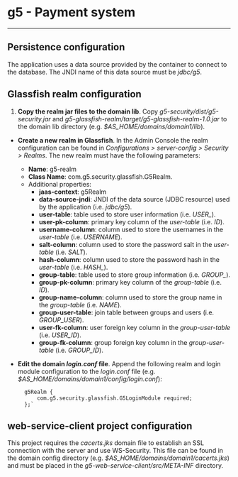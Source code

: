 g5 - Payment system
===================

- - -

Persistence configuration
-------------------------

The application uses a data source provided by the container to connect to the database. The JNDI name of this data source must be *jdbc/g5*.

Glassfish realm configuration
-----------------------------

1. **Copy the realm jar files to the domain lib**. Copy *g5-security/dist/g5-security.jar* and *g5-glassfish-realm/target/g5-glassfish-realm-1.0.jar* to the domain lib directory (e.g. *$AS_HOME/domains/domain1/lib*).

* **Create a new realm in Glassfish**. In the Admin Console the realm configuration can be found in *Configurations > server-config > Security > Realms*. The new realm must have the following parameters:

    * **Name**: g5-realm
    * **Class Name**: com.g5.security.glassfish.G5Realm.
    * Additional properties:
        - **jaas-context**: g5Realm
        - **data-source-jndi**: JNDI of the data source (JDBC resource) used by the application (i.e. *jdbc/g5*).
        - **user-table**: table used to store user information (i.e. *USER_*).
        - **user-pk-column**: primary key column of the *user-table* (i.e. *ID*).
        - **username-column**: column used to store the usernames in the *user-table* (i.e. *USERNAME*).
        - **salt-column**: column used to store the password salt in the *user-table* (i.e. *SALT*).
        - **hash-column**: column used to store the password hash in the *user-table* (i.e. *HASH_*).
        - **group-table**: table used to store group information (i.e. *GROUP_*).
        - **group-pk-column**: primary key column of the *group-table* (i.e. *ID*).
        - **group-name-column**: column used to store the group name in the *group-table* (i.e. *NAME*).
        - **group-user-table**: join table between groups and users (i.e. *GROUP_USER*).
        - **user-fk-column**: user foreign key column in the *group-user-table* (i.e. *USER_ID*).
        - **group-fk-column**: group foreign key column in the *group-user-table* (i.e. *GROUP_ID*).

* **Edit the domain *login.conf* file**. Append the following realm and login module configuration to the *login.conf* file (e.g. *$AS_HOME/domains/domain1/config/login.conf*):

        g5Realm {
            com.g5.security.glassfish.G5LoginModule required;
        };`

web-service-client project configuration
----------------------------------------

This project requires the *cacerts.jks* domain file to establish an SSL connection with the server and use WS-Security. This file can be found in the domain config directory (e.g. *$AS_HOME/domains/domain1/cacerts.jks*) and must be placed in the *g5-web-service-client/src/META-INF* directory.
